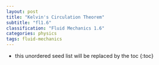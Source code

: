```yaml
---
layout: post
title: "Kelvin's Circulation Theorem"
subtitle: "fl1.6"
classification: "Fluid Mechanics 1.6"
categories: physics
tags: fluid-mechanics
---
```


<!--more-->
* this unordered seed list will be replaced by the toc
{:toc}

